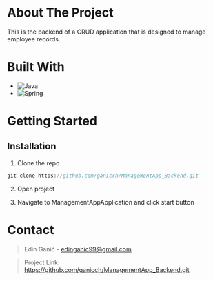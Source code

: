
# About The Project
This is the backend of a CRUD application that is designed to manage employee records.

# Built With
* ![Java](https://img.shields.io/badge/java-%23ED8B00.svg?style=for-the-badge&logo=openjdk&logoColor=white)
* ![Spring](https://img.shields.io/badge/spring-%236DB33F.svg?style=for-the-badge&logo=spring&logoColor=white)

# Getting Started
## Installation
1. Clone the repo
```node.js
git clone https://github.com/ganicch/ManagementApp_Backend.git
```
2. Open project

3. Navigate to ManagementAppApplication and click start button


# Contact
> Edin Ganić - edinganic99@gmail.com

> Project Link: https://github.com/ganicch/ManagementApp_Backend.git
